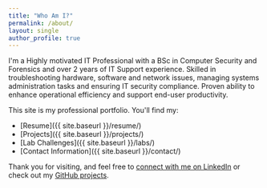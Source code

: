 ```yaml
---
title: "Who Am I?"
permalink: /about/
layout: single
author_profile: true
---
```


I'm a Highly motivated IT Professional with a BSc in Computer Security and Forensics and over 2 years of IT Support experience. Skilled in troubleshooting hardware, software and network issues, managing systems administration tasks and ensuring IT security compliance. Proven ability to enhance operational efficiency and support end-user productivity.

This site is my professional portfolio. You'll find my:

- [Resume]({{ site.baseurl }}/resume/)
- [Projects]({{ site.baseurl }}/projects/)
- [Lab Challenges]({{ site.baseurl }}/labs/)
- [Contact Information]({{ site.baseurl }}/contact/)

Thank you for visiting, and feel free to [connect with me on LinkedIn](https://www.linkedin.com/in/collins-barmwato) or check out my [GitHub projects](https://github.com/Barmwato).

